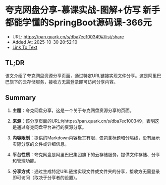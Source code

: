 # 夸克网盘分享-慕课实战-图解+仿写 新手都能学懂的SpringBoot源码课-366元
- URL: https://pan.quark.cn/s/dba7ec100349#/list/share
- Added At: 2025-10-30 20:52:10
- [Link To Text](2025-10-30-夸克网盘分享-慕课实战-图解+仿写-新手都能学懂的springboot源码课-366元_raw.md)

## TL;DR
该文介绍了夸克网盘资源分享页面，通过特定URL链接实现文件分享。这是阿里巴巴旗下的云存储服务，接收方无需登录即可访问分享内容。

## Summary
1. **主题**：夸克网盘分享，这是一个关于夸克网盘资源分享的页面。

2. **来源**：该分享页面的URL为https://pan.quark.cn/s/dba7ec100349，表明这是通过夸克网盘平台进行的资源分享。

3. **内容限制**：提供的Markdown内容极其有限，仅包含标题和分隔线，没有展示实际分享的文件或详细信息。

4. **平台性质**：夸克网盘是阿里巴巴集团旗下的云存储服务，提供文件存储、分享和管理功能。

5. **分享方式**：通过生成特定URL链接实现文件或文件夹的分享，接收方无需登录即可访问（取决于分享者的设置）。
